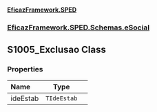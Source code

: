 #### [EficazFramework.SPED](EficazFrameworkSPED.md 'EficazFramework SPED')
### [EficazFramework.SPED.Schemas.eSocial](EficazFramework.SPED.Schemas.eSocial.md 'EficazFramework.SPED.Schemas.eSocial')

## S1005_Exclusao Class
### Properties

| Name | Type | |
| :--- | :---: | :--- |
| ideEstab | `TIdeEstab` |  |
